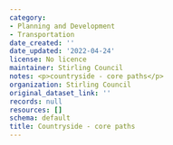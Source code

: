 ```yaml
---
category:
- Planning and Development
- Transportation
date_created: ''
date_updated: '2022-04-24'
license: No licence
maintainer: Stirling Council
notes: <p>countryside - core paths</p>
organization: Stirling Council
original_dataset_link: ''
records: null
resources: []
schema: default
title: Countryside - core paths
---
```

